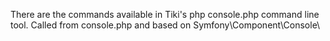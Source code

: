 There are the commands available in Tiki's php console.php command line tool.  Called from console.php and based on Symfony\Component\Console\
